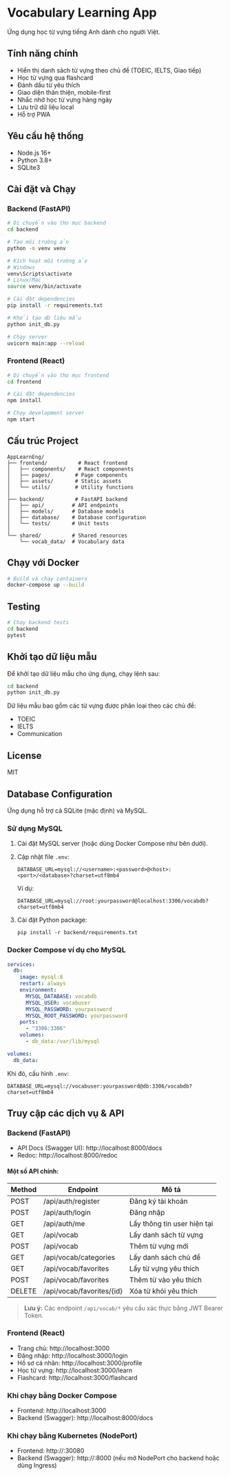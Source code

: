 # Vocabulary Learning App

Ứng dụng học từ vựng tiếng Anh dành cho người Việt.

## Tính năng chính

- Hiển thị danh sách từ vựng theo chủ đề (TOEIC, IELTS, Giao tiếp)
- Học từ vựng qua flashcard
- Đánh dấu từ yêu thích
- Giao diện thân thiện, mobile-first
- Nhắc nhở học từ vựng hàng ngày
- Lưu trữ dữ liệu local
- Hỗ trợ PWA

## Yêu cầu hệ thống

- Node.js 16+
- Python 3.8+
- SQLite3

## Cài đặt và Chạy

### Backend (FastAPI)

```bash
# Di chuyển vào thư mục backend
cd backend

# Tạo môi trường ảo
python -m venv venv

# Kích hoạt môi trường ảo
# Windows
venv\Scripts\activate
# Linux/Mac
source venv/bin/activate

# Cài đặt dependencies
pip install -r requirements.txt

# Khởi tạo dữ liệu mẫu
python init_db.py

# Chạy server
uvicorn main:app --reload
```

### Frontend (React)

```bash
# Di chuyển vào thư mục frontend
cd frontend

# Cài đặt dependencies
npm install

# Chạy development server
npm start
```

## Cấu trúc Project

```
AppLearnEng/
├── frontend/          # React frontend
│   ├── components/    # React components
│   ├── pages/        # Page components
│   ├── assets/       # Static assets
│   └── utils/        # Utility functions
│
├── backend/          # FastAPI backend
│   ├── api/         # API endpoints
│   ├── models/      # Database models
│   ├── database/    # Database configuration
│   └── tests/       # Unit tests
│
└── shared/          # Shared resources
    └── vocab_data/  # Vocabulary data
```

## Chạy với Docker

```bash
# Build và chạy containers
docker-compose up --build
```

## Testing

```bash
# Chạy backend tests
cd backend
pytest
```

## Khởi tạo dữ liệu mẫu

Để khởi tạo dữ liệu mẫu cho ứng dụng, chạy lệnh sau:

```bash
cd backend
python init_db.py
```

Dữ liệu mẫu bao gồm các từ vựng được phân loại theo các chủ đề:
- TOEIC
- IELTS
- Communication

## License

MIT 

## Database Configuration

Ứng dụng hỗ trợ cả SQLite (mặc định) và MySQL.

### Sử dụng MySQL
1. Cài đặt MySQL server (hoặc dùng Docker Compose như bên dưới).
2. Cập nhật file `.env`:

   ```
   DATABASE_URL=mysql://<username>:<password>@<host>:<port>/<database>?charset=utf8mb4
   ```
   Ví dụ:
   ```
   DATABASE_URL=mysql://root:yourpassword@localhost:3306/vocabdb?charset=utf8mb4
   ```

3. Cài đặt Python package:
   ```
   pip install -r backend/requirements.txt
   ```

### Docker Compose ví dụ cho MySQL

```yaml
services:
  db:
    image: mysql:8
    restart: always
    environment:
      MYSQL_DATABASE: vocabdb
      MYSQL_USER: vocabuser
      MYSQL_PASSWORD: yourpassword
      MYSQL_ROOT_PASSWORD: yourpassword
    ports:
      - "3306:3306"
    volumes:
      - db_data:/var/lib/mysql

volumes:
  db_data:
```

Khi đó, cấu hình `.env`:
```
DATABASE_URL=mysql://vocabuser:yourpassword@db:3306/vocabdb?charset=utf8mb4
``` 

## Truy cập các dịch vụ & API

### Backend (FastAPI)
- API Docs (Swagger UI): http://localhost:8000/docs
- Redoc: http://localhost:8000/redoc

#### Một số API chính:
| Method | Endpoint                  | Mô tả                       |
|--------|---------------------------|-----------------------------|
| POST   | /api/auth/register        | Đăng ký tài khoản           |
| POST   | /api/auth/login           | Đăng nhập                   |
| GET    | /api/auth/me              | Lấy thông tin user hiện tại |
| GET    | /api/vocab                | Lấy danh sách từ vựng       |
| POST   | /api/vocab                | Thêm từ vựng mới            |
| GET    | /api/vocab/categories     | Lấy danh sách chủ đề        |
| GET    | /api/vocab/favorites      | Lấy từ vựng yêu thích       |
| POST   | /api/vocab/favorites      | Thêm từ vào yêu thích        |
| DELETE | /api/vocab/favorites/{id} | Xóa từ khỏi yêu thích        |

> **Lưu ý:** Các endpoint `/api/vocab/*` yêu cầu xác thực bằng JWT Bearer Token.

### Frontend (React)
- Trang chủ: http://localhost:3000
- Đăng nhập: http://localhost:3000/login
- Hồ sơ cá nhân: http://localhost:3000/profile
- Học từ vựng: http://localhost:3000/learn
- Flashcard: http://localhost:3000/flashcard

### Khi chạy bằng Docker Compose
- Frontend: http://localhost:3000
- Backend (Swagger): http://localhost:8000/docs

### Khi chạy bằng Kubernetes (NodePort)
- Frontend: http://<NodeIP>:30080
- Backend (Swagger): http://<NodeIP>:8000 (nếu mở NodePort cho backend hoặc dùng Ingress) 